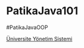 # PatikaJava101


#PatikaJavaOOP

[Üniversite Yönetim Sistemi](https://github.com/gereniz/PatikaJava101/tree/main/src/JavaOOP)
